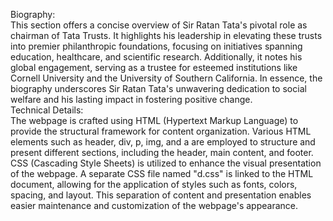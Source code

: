 Biography:
<br>
This section offers a concise overview of Sir Ratan Tata's pivotal role as chairman of Tata Trusts. It highlights his leadership in elevating these trusts into premier philanthropic foundations, focusing on initiatives spanning education, healthcare, and scientific research. Additionally, it notes his global engagement, serving as a trustee for esteemed institutions like Cornell University and the University of Southern California. In essence, the biography underscores Sir Ratan Tata's unwavering dedication to social welfare and his lasting impact in fostering positive change.
<br>
Technical Details:
<br>
The webpage is crafted using HTML (Hypertext Markup Language) to provide the structural framework for content organization. Various HTML elements such as header, div, p, img, and a are employed to structure and present different sections, including the header, main content, and footer.
<br>
CSS (Cascading Style Sheets) is utilized to enhance the visual presentation of the webpage. A separate CSS file named "d.css" is linked to the HTML document, allowing for the application of styles such as fonts, colors, spacing, and layout. This separation of content and presentation enables easier maintenance and customization of the webpage's appearance.




